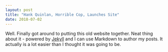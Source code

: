 ```yaml
---
layout: post
title: "Hank Quinlan, Horrible Cop, Launches Site"
date: 2018-07-02
---
```


Well. Finally got around to putting this old website together. Neat thing about it - powered by [Jekyll](http://jekyllrb.com) and I can use Markdown to author my posts. It actually is a lot easier than I thought it was going to be.
